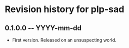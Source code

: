 # Revision history for plp-sad

## 0.1.0.0 -- YYYY-mm-dd

* First version. Released on an unsuspecting world.
